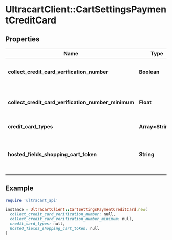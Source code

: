 # UltracartClient::CartSettingsPaymentCreditCard

## Properties

| Name | Type | Description | Notes |
| ---- | ---- | ----------- | ----- |
| **collect_credit_card_verification_number** | **Boolean** | True if the credit card verification number should be collected | [optional] |
| **collect_credit_card_verification_number_minimum** | **Float** | If this field is null or the total is greater than or equal to this value then collect the CVV2. | [optional] |
| **credit_card_types** | **Array&lt;String&gt;** | Available credit card types | [optional] |
| **hosted_fields_shopping_cart_token** | **String** | The shoppingCartToken needed for proper initialization of hosted fields collection | [optional] |

## Example

```ruby
require 'ultracart_api'

instance = UltracartClient::CartSettingsPaymentCreditCard.new(
  collect_credit_card_verification_number: null,
  collect_credit_card_verification_number_minimum: null,
  credit_card_types: null,
  hosted_fields_shopping_cart_token: null
)
```


